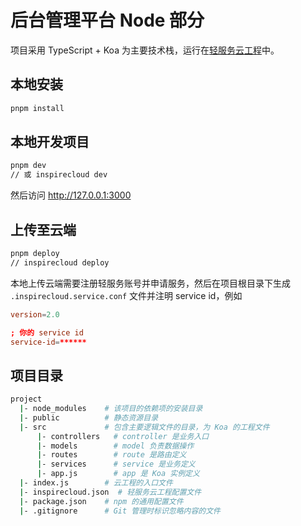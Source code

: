 # 后台管理平台 Node 部分 

项目采用 TypeScript + Koa 为主要技术栈，运行在[轻服务云工程](https://qingfuwu.cn/docs/cloud-project/quickstart.html)中。


## 本地安装

```sh
pnpm install
```

## 本地开发项目

```sh
pnpm dev 
// 或 inspirecloud dev
```

然后访问 http://127.0.0.1:3000

## 上传至云端

```sh
pnpm deploy
// inspirecloud deploy
```

本地上传云端需要注册轻服务账号并申请服务，然后在项目根目录下生成 `.inspirecloud.service.conf` 文件并注明 service id，例如

```conf
version=2.0

; 你的 service id
service-id=******
```

## 项目目录

```sh
project
  |- node_modules    # 该项目的依赖项的安装目录
  |- public          # 静态资源目录
  |- src             # 包含主要逻辑文件的目录，为 Koa 的工程文件
      |- controllers   # controller 是业务入口
      |- models        # model 负责数据操作
      |- routes        # route 是路由定义
      |- services      # service 是业务定义
      |- app.js        # app 是 Koa 实例定义
  |- index.js        # 云工程的入口文件
  |- inspirecloud.json  # 轻服务云工程配置文件
  |- package.json    # npm 的通用配置文件
  |- .gitignore      # Git 管理时标识忽略内容的文件
```


